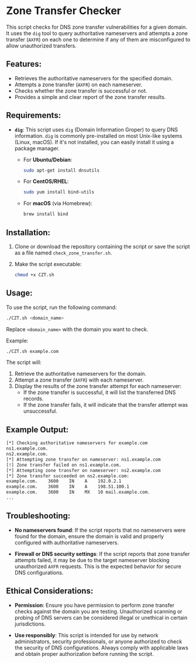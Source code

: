 # Zone Transfer Checker

This script checks for DNS zone transfer vulnerabilities for a given domain. It uses the `dig` tool to query authoritative nameservers and attempts a zone transfer (`AXFR`) on each one to determine if any of them are misconfigured to allow unauthorized transfers.

## Features:
- Retrieves the authoritative nameservers for the specified domain.
- Attempts a zone transfer (`AXFR`) on each nameserver.
- Checks whether the zone transfer is successful or not.
- Provides a simple and clear report of the zone transfer results.

## Requirements:
- **`dig`**: This script uses `dig` (Domain Information Groper) to query DNS information. `dig` is commonly pre-installed on most Unix-like systems (Linux, macOS). If it's not installed, you can easily install it using a package manager.

    - For **Ubuntu/Debian**:
      ```bash
      sudo apt-get install dnsutils
      ```
    - For **CentOS/RHEL**:
      ```bash
      sudo yum install bind-utils
      ```
    - For **macOS** (via Homebrew):
      ```bash
      brew install bind
      ```

## Installation:

1. Clone or download the repository containing the script or save the script as a file named `check_zone_transfer.sh`.

2. Make the script executable:
   ```bash
   chmod +x CZT.sh
   ```

## Usage:

To use the script, run the following command:

```bash
./CZT.sh <domain_name>
```

Replace `<domain_name>` with the domain you want to check.

Example:
```bash
./CZT.sh example.com
```

The script will:

1. Retrieve the authoritative nameservers for the domain.
2. Attempt a zone transfer (`AXFR`) with each nameserver.
3. Display the results of the zone transfer attempt for each nameserver:
   - If the zone transfer is successful, it will list the transferred DNS records.
   - If the zone transfer fails, it will indicate that the transfer attempt was unsuccessful.

## Example Output:

```bash
[*] Checking authoritative nameservers for example.com
ns1.example.com.
ns2.example.com.
[*] Attempting zone transfer on nameserver: ns1.example.com
[!] Zone transfer failed on ns1.example.com.
[*] Attempting zone transfer on nameserver: ns2.example.com
[*] Zone transfer succeeded on ns2.example.com:
example.com.    3600    IN    A    192.0.2.1
example.com.    3600    IN    A    198.51.100.1
example.com.    3600    IN    MX   10 mail.example.com.
...
```

## Troubleshooting:
- **No nameservers found**: If the script reports that no nameservers were found for the domain, ensure the domain is valid and properly configured with authoritative nameservers.
  
- **Firewall or DNS security settings**: If the script reports that zone transfer attempts failed, it may be due to the target nameserver blocking unauthorized `AXFR` requests. This is the expected behavior for secure DNS configurations.

## Ethical Considerations:
- **Permission**: Ensure you have permission to perform zone transfer checks against the domain you are testing. Unauthorized scanning or probing of DNS servers can be considered illegal or unethical in certain jurisdictions.
  
- **Use responsibly**: This script is intended for use by network administrators, security professionals, or anyone authorized to check the security of DNS configurations. Always comply with applicable laws and obtain proper authorization before running the script.
